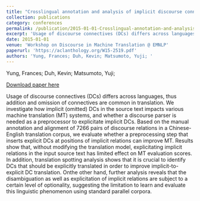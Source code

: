 ```yaml
---
title: "Crosslingual annotation and analysis of implicit discourse connectives for machine translation"
collection: publications
category: conferences
permalink: /publication/2015-01-01-Crosslingual-annotation-and-analysis
excerpt: 'Usage of discourse connectives (DCs) differs across languages, thus addition and omission of connectives are common in translation. We investigate how implicit (omitted) DCs in the source text impacts various machine translation (MT) systems, and whether a discourse parser is needed as a preprocessor to explicitate implicit DCs. Based on the manual annotation and alignment of 7266 pairs of discourse relations in a Chinese-English translation corpus, we evaluate whether a preprocessing step that inserts explicit DCs at positions of implicit relations can improve MT. Results show that, without modifying the translation model, explicitating implicit relations in the input source text has limited effect on MT evaluation scores. In addition, translation spotting analysis shows that it is crucial to identify DCs that should be explicitly translated in order to improve implicit-to-explicit DC translation. Onthe other hand, further analysis reveals that the disambiguation as well as explicitation of implicit relations are subject to a certain level of optionality, suggesting the limitation to learn and evaluate this linguistic phenomenon using standard parallel corpora.'
date: 2015-01-01
venue: 'Workshop on Discourse in Machine Translation @ EMNLP'
paperurl: 'https://aclanthology.org/W15-2519.pdf'
authors: 'Yung, Frances; Duh, Kevin; Matsumoto, Yuji; '
---
```

Yung, Frances; Duh, Kevin; Matsumoto, Yuji; 

<a href='https://aclanthology.org/W15-2519.pdf'>Download paper here</a>

Usage of discourse connectives (DCs) differs across languages, thus addition and omission of connectives are common in translation. We investigate how implicit (omitted) DCs in the source text impacts various machine translation (MT) systems, and whether a discourse parser is needed as a preprocessor to explicitate implicit DCs. Based on the manual annotation and alignment of 7266 pairs of discourse relations in a Chinese-English translation corpus, we evaluate whether a preprocessing step that inserts explicit DCs at positions of implicit relations can improve MT. Results show that, without modifying the translation model, explicitating implicit relations in the input source text has limited effect on MT evaluation scores. In addition, translation spotting analysis shows that it is crucial to identify DCs that should be explicitly translated in order to improve implicit-to-explicit DC translation. Onthe other hand, further analysis reveals that the disambiguation as well as explicitation of implicit relations are subject to a certain level of optionality, suggesting the limitation to learn and evaluate this linguistic phenomenon using standard parallel corpora.
